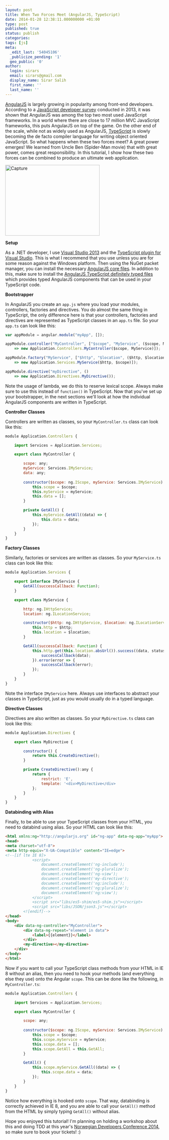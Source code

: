 ```yaml
---
layout: post
title: When Two Forces Meet (AngularJS, TypeScript)
date: 2014-01-28 12:38:11.000000000 +01:00
type: post
published: true
status: publish
categories:
tags: [js]
meta:
  _edit_last: '54045106'
  _publicize_pending: '1'
  geo_public: '0'
author:
  login: sirars
  email: sirars@gmail.com
  display_name: Sirar Salih
  first_name: ''
  last_name: ''
---
```

<p><a href="http://angularjs.org/" title="AngularJS">AngularJS</a> is largely growing in popularity among front-end developers. According to a <a href="http://dailyjs.com/2013/12/12/javascript-survey-results/" title="JavaScript developer survey">JavaScript developer survey</a> conducted in 2013, it was shown that AngularJS was among the top two most used JavaScript frameworks. In a world where there are close to 17 million MVC JavaScript frameworks, this puts AngularJS on top of the game. On the other end of the scale, while not as widely used as AngularJS, <a href="http://www.typescriptlang.org/" title="TypeScript">TypeScript</a> is slowly becoming the de facto compiler language for writing object oriented JavaScript. So what happens when these two forces meet? A great power emerges! We learned from Uncle Ben (Spider-Man movie) that with great power, comes great responsibility. In this tutorial, I show how these two forces can be combined to produce an ultimate web application.</p>
<p><a href="http://sirars.files.wordpress.com/2014/01/capture.png"><img src="http://sirars.files.wordpress.com/2014/01/capture.png?w=300" alt="Capture" width="300" height="224" class="alignnone size-medium wp-image-279" /></a></p>
<p><strong>Setup</strong></p>
<p>As a .NET developer, I use <a href="http://www.visualstudio.com/" title="Visual Studio 2013">Visual Studio 2013</a> and the <a href="http://www.microsoft.com/en-us/download/details.aspx?id=34790" title="TypeScript plugin for Visual Studio">TypeScript plugin for Visual Studio</a>. This is what I recommend that you use unless you are for some reason against the Windows platform. Then using the NuGet packet manager, you can install the necessary <a href="http://www.nuget.org/packages/angularjs.core" title="AngularJS core files">AngularJS core files</a>. In addition to this, make sure to install the <a href="http://www.nuget.org/packages/angularjs.TypeScript.DefinitelyTyped" title="AngularJS TypeScript definitely typed files">AngularJS TypeScript definitely typed files</a> which provides typed AngularJS components that can be used in your TypeScript code.</p>
<strong>Bootstrapper</strong></p>
In AngularJS you create an <code>app.js</code> where you load your modules, controllers, factories and directives. You do almost the same thing in TypeScript, the only difference here is that your controllers, factories and directives are represented as TypeScript classes in an <code>app.ts</code> file. So your <code>app.ts</code> can look like this:

```javascript
var appModule = angular.module("myApp", []);

appModule.controller("MyController", ["$scope", "MyService", ($scope, MyService)
    => new Application.Controllers.MyController($scope, MyService)]);

appModule.factory("MyService", ["$http", "$location", ($http, $location)
    => new Application.Services.MyService($http, $scope)]);

appModule.directive("myDirective", ()
    => new Application.Directives.MyDirective());
```
    
<p>Note the usage of lambda, we do this to reserve lexical scope. Always make sure to use this instead of <code>function()</code> in TypeScript. Now that you've set up your bootstrapper, in the next sections we'll look at how the individual AngularJS components are written in TypeScript.</p>
<p><strong>Controller Classes</strong></p>
<p>Controllers are written as classes, so your <code>MyController.ts</code> class can look like this:</p>

```javascript
module Application.Controllers {

    import Services = Application.Services;

    export class MyController {

        scope: any;
        myService: Services.IMyService;
	    data: any;
		
        constructor($scope: ng.IScope, myService: Services.IMyService) {
            this.scope = $scope;
            this.myService = myService;
	        this.data = [];
        }

        private GetAll() {
            this.myService.GetAll((data) => {
                this.data = data;
            });
        }
	}
}
```

<p><strong>Factory Classes</strong></p>
Similarly, factories or services are written as classes. So your <code>MyService.ts</code> class can look like this:

```javascript
module Application.Services {

    export interface IMyService {
        GetAll(successCallback: Function);
    }

    export class MyService {

        http: ng.IHttpService;
        location: ng.ILocationService;

        constructor($http: ng.IHttpService, $location: ng.ILocationService) {
            this.http = $http;
            this.location = $location;
        }

        GetAll(successCallback: Function) {
            this.http.get(this.location.absUrl()).success((data, status) => {
                successCallback(data);
            }).error(error => {
                successCallback(error);
            });
        }
	}
}
```

<p>Note the interface <code>IMyService</code> here. Always use interfaces to abstract your classes in TypeScript, just as you would usually do in a typed language.</p>
<p><strong>Directive Classes</strong></p>
<p>Directives are also written as classes. So your <code>MyDirective.ts</code> class can look like this:</p>

```javascript
module Application.Directives {

    export class MyDirective {

        constructor() {
			return this.CreateDirective();
        }

        private CreateDirective():any {
            return {
                restrict: 'E',
                template: '<div>MyDirective</div>
            };
        }
    }
}
```

<p><strong>Databinding with Alias</strong></p>
<p>Finally, to be able to use your TypeScript classes from your HTML, you need to databind using alias. So your HTML can look like this:</p>

```html
<html xmlns:ng="http://angularjs.org" id="ng-app" data-ng-app="myApp">
<head>
<meta charset="utf-8">
<meta http-equiv="X-UA-Compatible" content="IE=edge">
<!--[if lte IE 8]>
            <script>
                document.createElement('ng-include');
                document.createElement('ng-pluralize');
                document.createElement('ng-view');
                document.createElement('my-directive');
                document.createElement('ng:include');
                document.createElement('ng:pluralize');
                document.createElement('ng:view');
            </script>
            <script src="libs/es5-shim/es5-shim.js"></script>
            <script src="libs/JSON/json3.js"></script>
        <![endif]-->
</head>
<body>
	<div data-ng-controller="MyController">
		<div data-ng-repeat="element in data">
			<label>{{element}}</label>
		</div>
		<my-directive></my-directive>
	</div>
</body>
</html>
```

<p>Now if you want to call your TypeScript class methods from your HTML in IE 8 without an alias, then you need to hook your methods (and everything else they use) onto the Angular <code>scope</code>. This can be done like the following, in <code>MyController.ts</code>:</p>

```javascript
module Application.Controllers {

    import Services = Application.Services;

    export class MyController {

        scope: any;
		
        constructor($scope: ng.IScope, myService: Services.IMyService) {
            this.scope = $scope;
            this.scope.myService = myService;
			this.scope.data = [];
			this.scope.GetAll = this.GetAll;
        }

        GetAll() {
            this.scope.myService.GetAll((data) => {
                this.scope.data = data;
            });
        }
	}
}
```

<p>Notice how everything is hooked onto <code>scope</code>. That way, databinding is correctly achieved in IE 8, and you are able to call your <code>GetAll()</code> method from the HTML by simply typing <code>GetAll()</code> without alias.</p>
<p>Hope you enjoyed this tutorial! I'm planning on holding a workshop about this and doing TDD at this year's <a href="http://www.ndcoslo.com/" title="NDC 2014">Norwegian Developers Conference 2014</a>, so make sure to book your tickets! :)</p>
